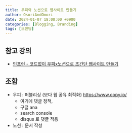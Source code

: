 ```yaml
---
title: 우피와 노션으로 웹사이트 만들기
author: OsoriAndOmori
date: 2024-01-07 18:00:00 +0900
categories: [Blogging, Branding]
tags: [브랜딩]
---
```


## 참고 강의
- [인프런 - 코드없이 우피x노션으로 초간단 웹사이트 만들기](https://www.inflearn.com/course/%EC%BD%94%EB%93%9C%EC%97%86%EC%9D%B4-%EC%9A%B0%ED%94%BCx%EB%85%B8%EC%85%98%EC%9C%BC%EB%A1%9C-%EC%B4%88%EA%B0%84%EB%8B%A8-%EC%9B%B9%EC%82%AC%EC%9D%B4%ED%8A%B8%EB%A7%8C%EB%93%A4%EA%B8%B0/dashboard)

## 조합
- 우피 : 퍼블리싱 (보다 웹 공유 최적화) https://www.oopy.io/
  - 여기에 댓글 정책,
  - 구글 ana
  - search console
  - disqus 로 댓글 적용
- 노션 : 문서 작성
